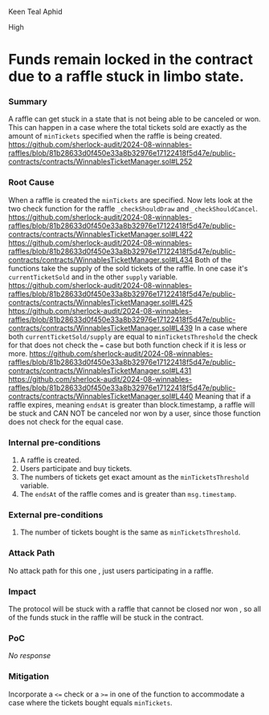 Keen Teal Aphid

High

# Funds remain locked in the contract due to a raffle stuck in limbo state.

### Summary

A raffle can get stuck in a state that is not being able to be canceled or won.
This can happen in a case where the total tickets sold are exactly as the amount of `minTickets` specified when the raffle is being created.
https://github.com/sherlock-audit/2024-08-winnables-raffles/blob/81b28633d0f450e33a8b32976e17122418f5d47e/public-contracts/contracts/WinnablesTicketManager.sol#L252


### Root Cause

When a raffle is created the `minTickets` are specified.
Now lets look at the two check function for the raffle `_checkShouldDraw` and `_checkShouldCancel`.
https://github.com/sherlock-audit/2024-08-winnables-raffles/blob/81b28633d0f450e33a8b32976e17122418f5d47e/public-contracts/contracts/WinnablesTicketManager.sol#L422
https://github.com/sherlock-audit/2024-08-winnables-raffles/blob/81b28633d0f450e33a8b32976e17122418f5d47e/public-contracts/contracts/WinnablesTicketManager.sol#L434
Both of the functions take the supply of the sold tickets of the raffle.
In one case it's `currentTicketSold` and in the other `supply` variable.
https://github.com/sherlock-audit/2024-08-winnables-raffles/blob/81b28633d0f450e33a8b32976e17122418f5d47e/public-contracts/contracts/WinnablesTicketManager.sol#L425
https://github.com/sherlock-audit/2024-08-winnables-raffles/blob/81b28633d0f450e33a8b32976e17122418f5d47e/public-contracts/contracts/WinnablesTicketManager.sol#L439
In a case where both `currentTicketSold/supply`  are equal to `minTicketsThreshold`  the check for that does not check the `=` case but both function check if it is less or more.
https://github.com/sherlock-audit/2024-08-winnables-raffles/blob/81b28633d0f450e33a8b32976e17122418f5d47e/public-contracts/contracts/WinnablesTicketManager.sol#L431
https://github.com/sherlock-audit/2024-08-winnables-raffles/blob/81b28633d0f450e33a8b32976e17122418f5d47e/public-contracts/contracts/WinnablesTicketManager.sol#L440
Meaning that if a raffle expires, meaning `endsAt`  is greater than block.timestamp, a raffle will be stuck and CAN NOT be canceled nor won by a user, since those function does not check for the equal case.


### Internal pre-conditions

1. A raffle is created.
2. Users participate and buy tickets.
3. The numbers of tickets get exact amount as the `minTicketsThreshold` variable.
4. The `endsAt` of the raffle comes and is greater than `msg.timestamp`.

### External pre-conditions

1. The number of tickets bought is the same as `minTicketsThreshold`.

### Attack Path

No attack path for this one , just users participating in a raffle.

### Impact

The protocol will be stuck with a raffle that cannot be closed nor won , so all of the funds stuck in the raffle will be stuck in the contract.

### PoC

_No response_

### Mitigation

Incorporate a `<=` check or a `>=` in one of the function to accommodate a case where the tickets bought equals `minTickets`.